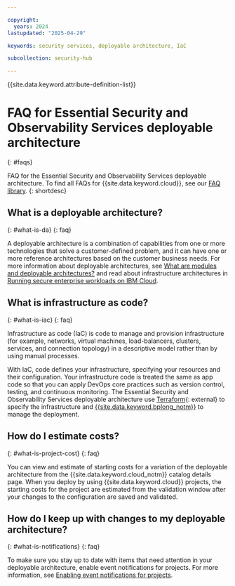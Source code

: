 ```yaml
---

copyright:
  years: 2024
lastupdated: "2025-04-29"

keywords: security services, deployable architecture, IaC

subcollection: security-hub

---
```


{{site.data.keyword.attribute-definition-list}}

# FAQ for Essential Security and Observability Services deployable architecture
{: #faqs}

FAQ for the Essential Security and Observability Services deployable architecture. To find all FAQs for {{site.data.keyword.cloud}}, see our [FAQ library](/docs/faqs).
{: shortdesc}

## What is a deployable architecture?
{: #what-is-da}
{: faq}

A deployable architecture is a combination of capabilities from one or more technologies that solve a customer-defined problem, and it can have one or more reference architectures based on the customer business needs. For more information about deployable architectures, see [What are modules and deployable architectures?](/docs/secure-enterprise?topic=secure-enterprise-understand-module-da) and read about infrastructure architectures in [Running secure enterprise workloads on IBM Cloud](/docs/overview?topic=overview-secure-enterprise#define-architecture).

## What is infrastructure as code?
{: #what-is-iac}
{: faq}

Infrastructure as code (IaC) is code to manage and provision infrastructure (for example, networks, virtual machines, load-balancers, clusters, services, and connection topology) in a descriptive model rather than by using manual processes.

With IaC, code defines your infrastructure, specifying your resources and their configuration. Your infrastructure code is treated the same as app code so that you can apply DevOps core practices such as version control, testing, and continuous monitoring. The Essential Security and Observability Services deployable architecture use [Terraform](https://developer.hashicorp.com/terraform){: external} to specify the infrastructure and [{{site.data.keyword.bplong_notm}}](/docs/schematics?topic=schematics-getting-started) to manage the deployment.

## How do I estimate costs?
{: #what-is-project-cost}
{: faq}

You can view and estimate of starting costs for a variation of the deployable architecture from the {{site.data.keyword.cloud_notm}} catalog details page. When you deploy by using {{site.data.keyword.cloud}} projects, the starting costs for the project are estimated from the validation window after your changes to the configuration are saved and validated.

## How do I keep up with changes to my deployable architecture?
{: #what-is-notifications}
{: faq}

To make sure you stay up to date with items that need attention in your deployable architecture, enable event notifications for projects. For more information, see [Enabling event notifications for projects](/docs/secure-enterprise?topic=secure-enterprise-event-notifications-events).
